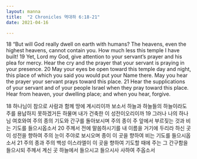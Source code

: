 ```yaml
---
layout: manna
title:  "2 Chronicles 역대하 6:18-21"
date: 2021-04-16

---
```

18 “But will God really dwell on earth with humans? The heavens, even the highest heavens, cannot contain you. How much less this temple I have built! 19 Yet, Lord my God, give attention to your servant’s prayer and his plea for mercy. Hear the cry and the prayer that your servant is praying in your presence. 20 May your eyes be open toward this temple day and night, this place of which you said you would put your Name there. May you hear the prayer your servant prays toward this place. 21 Hear the supplications of your servant and of your people Israel when they pray toward this place. Hear from heaven, your dwelling place; and when you hear, forgive.

18 하나님이 참으로 사람과 함께 땅에 계시리이까 보소서 하늘과 하늘들의 하늘이라도 주를 용납하지 못하겠거든 하물며 내가 건축한 이 성전이오리이까 19 그러나 나의 하나님 여호와여 주의 종의 기도와 간구를 돌아보시며 주의 종이 주 앞에서 부르짖는 것과 비는 기도를 들으시옵소서 20 주께서 전에 말씀하시기를 내 이름을 거기에 두리라 하신 곳 이 성전을 향하여 주의 눈이 주야로 보시오며 종이 이 곳을 향하여 비는 기도를 들으시옵소서 21 주의 종과 주의 백성 이스라엘이 이 곳을 향하여 기도할 때에 주는 그 간구함을 들으시되 주께서 계신 곳 하늘에서 들으시고 들으시사 사하여 주옵소서
